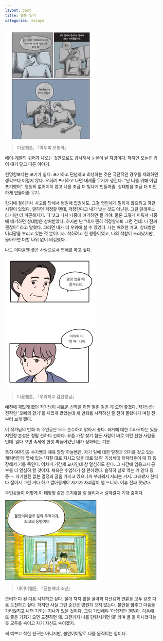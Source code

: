 ```yaml
---
layout: post
title: 웹툰 일기
categories: essays
---
```


<img src="/thumbnails/180421/이토록보통의.png" width=300 />

> 다음웹툰, 『이토록 보통의』

에이-계열의 퀴어가 나오는 것만으로도 감사해서 눈물이 날 지경이다. 하지만 오늘은 퀴어 얘기 말고 다른 이야기.

현명함보다는 포기가 쉽다. 포기하고 단념하고 희생하는 것은 극단적인 경우를 제외하면 생각보다 어렵지 않다. 오히려 포기하고 나면 내세울 무기가 생긴다. "난 너를 위해 이걸 포기했어". 영원히 없어지지 않고 나를 조금 더 빛나게 만들어줄, 상대방을 조금 더 미안하게 만들어줄 무기.

감기에 걸리거나 사고를 당해서 병원에 입원해도, 그걸 연인에게 말하지 않으려고 하던 시절이 있었다. 말하면 걱정할 텐데, 걱정한다고 내가 낫는 것도 아닌걸. 그걸 달래주느라 나만 더 피곤해지지. 다 낫고 나서 나중에 얘기하면 될 거야. 물론 그렇게 미뤄서 나중에 얘기하면 상대방은 상처받았다. 하지만 난 "네가 괜히 걱정할까봐 그런 건데. 나 진짜 괜찮아" 라고 말했다. 그러면 내가 더 우위에 설 수 있었다. 나는 배려한 거고, 상대방은 어리광을 부리고 있는 것 뿐이니까. 착하려고 한 행동이었고, 나의 착함이 드러났지만, 돌아보면 더할 나위 없이 비겁했다. 

나도 이다음엔 좋은 사람으로서 연애를 하고 싶다.

<img src="/thumbnails/180421/우리학교김선생님.png" width=300 />

> 다음웹툰, 『우리학교 김선생님』

예전에 재밌게 봤던 작가님이 새로운 신작을 하면 알림 같은 게 오면 좋겠다. 작가님의 전작인 '오빠의 향기'를 재밌게 봤었는데 새 만화를 시작하신 줄 전혀 몰랐다가 며칠 전부터 보게 됐다.

이 작가님의 만화 속 주인공은 모두 순수하고 맑아서 좋다. 과거에 대한 트라우마는 있을지언정 본성은 정말 선하디 선하다. 요즘 가장 찾기 힘든 사람이 바로 이런 선한 사람들인데. 읽다 보면 속세에 한껏 찌들어있던 내가 정화되는 기분.

특히 여주인공 수지쌤과 체육 담당 하늘쌤은, 자기 일에 대한 열정과 의지를 갖고 있는 캐릭터인데 옆에 있는 '지칠 대로 지치고 닳을 대로 닳은' 기성세대 캐릭터들이 매 화 등장해서 기를 죽인다. 어차피 기간제 교사인데 참 열심히도 한다. 그 시간에 임용고시 공부를 더 열심히 할 것이지. 체육은 수업하기 참 편하겠다. 솔직히 날로 먹는 거 같다 등등⋯. 자기한텐 없는 열정과 꿈을 가지고 있으니까 부러워서 저러는 거지. 그래봤자 한때다 젊어서 그런 거다 하고 깔아뭉개야 자기가 자괴감이 덜 드니까. 어휴 진짜 못났다.

주인공들이 어떻게 이 태평양 같은 오지랖을 잘 물리쳐서 살아갈지 기대 중이다.

<img src="/thumbnails/180421/진눈깨비소년.png" width=300 />

> 네이버웹툰, 『진눈깨비 소년』

준비가 다 된 다음 시작하고 싶다. 절대 지지 않을 실력과 자신감과 연륜을 모두 갖춘 다음 도전하고 싶다.
하지만 사실 그런 순간은 영원히 오지 않는다.
불안을 멈추고 마음을 가라앉히고 나면 기회는 지나가 있을 것이다.
그럼 기껏해야 '아쉽지만 괜찮아. 다음에 또 좋은 기회가 오면 도전하면 돼. 그전까지 나를 단련시키면 돼' 라며
별 일 아니었다는 듯 모두를 속이고 자기 자신도 속이겠지. 

썩 예쁘고 착한 친구는 아니지만, 불안이야말로 나를 움직이는 힘이다. 
